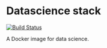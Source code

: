 # Datascience stack
[![Build Status](https://travis-ci.com/mcapuccini/datascience-stack.svg?branch=master)](https://travis-ci.com/mcapuccini/datascience-stack)

A Docker image for data science.
